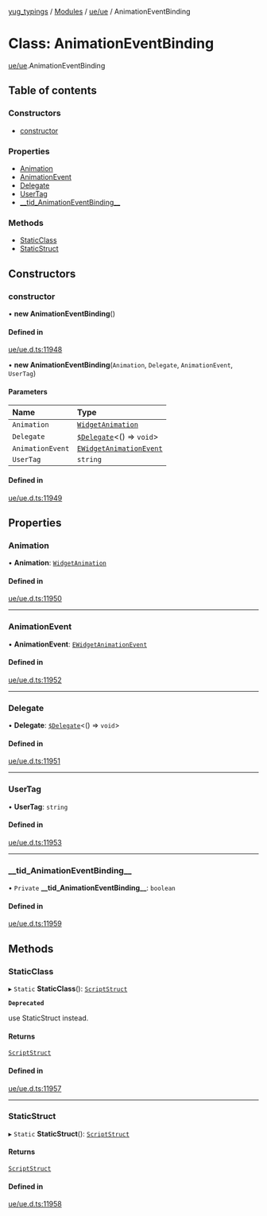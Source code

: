 [yug_typings](../README.md) / [Modules](../modules.md) / [ue/ue](../modules/ue_ue.md) / AnimationEventBinding

# Class: AnimationEventBinding

[ue/ue](../modules/ue_ue.md).AnimationEventBinding

## Table of contents

### Constructors

- [constructor](ue_ue.AnimationEventBinding.md#constructor)

### Properties

- [Animation](ue_ue.AnimationEventBinding.md#animation)
- [AnimationEvent](ue_ue.AnimationEventBinding.md#animationevent)
- [Delegate](ue_ue.AnimationEventBinding.md#delegate)
- [UserTag](ue_ue.AnimationEventBinding.md#usertag)
- [\_\_tid\_AnimationEventBinding\_\_](ue_ue.AnimationEventBinding.md#__tid_animationeventbinding__)

### Methods

- [StaticClass](ue_ue.AnimationEventBinding.md#staticclass)
- [StaticStruct](ue_ue.AnimationEventBinding.md#staticstruct)

## Constructors

### constructor

• **new AnimationEventBinding**()

#### Defined in

[ue/ue.d.ts:11948](https://github.com/YugMetaverse/yug_typings/blob/b7d9b19/ue/ue.d.ts#L11948)

• **new AnimationEventBinding**(`Animation`, `Delegate`, `AnimationEvent`, `UserTag`)

#### Parameters

| Name | Type |
| :------ | :------ |
| `Animation` | [`WidgetAnimation`](ue_ue.WidgetAnimation.md) |
| `Delegate` | [`$Delegate`](../interfaces/ue_puerts._Delegate.md)<() => `void`\> |
| `AnimationEvent` | [`EWidgetAnimationEvent`](../enums/ue_ue.EWidgetAnimationEvent.md) |
| `UserTag` | `string` |

#### Defined in

[ue/ue.d.ts:11949](https://github.com/YugMetaverse/yug_typings/blob/b7d9b19/ue/ue.d.ts#L11949)

## Properties

### Animation

• **Animation**: [`WidgetAnimation`](ue_ue.WidgetAnimation.md)

#### Defined in

[ue/ue.d.ts:11950](https://github.com/YugMetaverse/yug_typings/blob/b7d9b19/ue/ue.d.ts#L11950)

___

### AnimationEvent

• **AnimationEvent**: [`EWidgetAnimationEvent`](../enums/ue_ue.EWidgetAnimationEvent.md)

#### Defined in

[ue/ue.d.ts:11952](https://github.com/YugMetaverse/yug_typings/blob/b7d9b19/ue/ue.d.ts#L11952)

___

### Delegate

• **Delegate**: [`$Delegate`](../interfaces/ue_puerts._Delegate.md)<() => `void`\>

#### Defined in

[ue/ue.d.ts:11951](https://github.com/YugMetaverse/yug_typings/blob/b7d9b19/ue/ue.d.ts#L11951)

___

### UserTag

• **UserTag**: `string`

#### Defined in

[ue/ue.d.ts:11953](https://github.com/YugMetaverse/yug_typings/blob/b7d9b19/ue/ue.d.ts#L11953)

___

### \_\_tid\_AnimationEventBinding\_\_

• `Private` **\_\_tid\_AnimationEventBinding\_\_**: `boolean`

#### Defined in

[ue/ue.d.ts:11959](https://github.com/YugMetaverse/yug_typings/blob/b7d9b19/ue/ue.d.ts#L11959)

## Methods

### StaticClass

▸ `Static` **StaticClass**(): [`ScriptStruct`](ue_ue.ScriptStruct.md)

**`Deprecated`**

use StaticStruct instead.

#### Returns

[`ScriptStruct`](ue_ue.ScriptStruct.md)

#### Defined in

[ue/ue.d.ts:11957](https://github.com/YugMetaverse/yug_typings/blob/b7d9b19/ue/ue.d.ts#L11957)

___

### StaticStruct

▸ `Static` **StaticStruct**(): [`ScriptStruct`](ue_ue.ScriptStruct.md)

#### Returns

[`ScriptStruct`](ue_ue.ScriptStruct.md)

#### Defined in

[ue/ue.d.ts:11958](https://github.com/YugMetaverse/yug_typings/blob/b7d9b19/ue/ue.d.ts#L11958)
